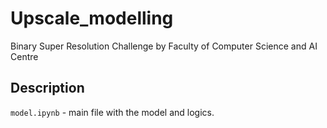 # Upscale_modelling
Binary Super Resolution Challenge by Faculty of Computer Science and AI Centre

## Description
```model.ipynb``` - main file with the model and logics.
